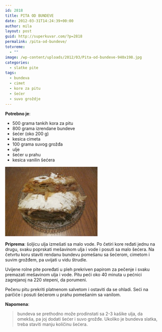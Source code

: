 ```yaml
---
id: 2818
title: PITA OD BUNDEVE
date: 2012-03-31T14:24:39+00:00
author: mila
layout: post
guid: http://superkuvar.com/?p=2818
permalink: /pita-od-bundeve/
totvreme:
  - ""
image: /wp-content/uploads/2012/03/Pita-od-bundeve-940x198.jpg
categories:
  - slatke pite
tags:
  - bundeva
  - cimet
  - kore za pitu
  - šećer
  - suvo groždje
---
```

**Potrebno je**:

  * 500 grama tankih kora za pitu
  * 800 grama izrendane bundeve
  * šećer (oko 200 g)
  * kesica cimeta
  * 100 grama suvog grožđa
  * ulje
  * šećer u prahu
  * kesica vanilin šećera

<img class="alignnone size-medium wp-image-2835" title="Pita od bundeve" src="/wp-content/uploads/2012/03/Pita-od-bundeve-300x225.jpg" alt="" width="300" height="225" /> 

**Priprema**: šoljicu ulja izmešati sa malo vode. Po četiri kore ređati jednu na drugu, svaku poprskati mešavinom ulja i vode i posuti sa malo šećera. Na četvrtu koru staviti rendanu bundevu pomešanu sa šećerom, cimetom i suvim grožđem, pa uvijati u vidu štrudle.

Uvijene rolne pite poređati u pleh prekriven papirom za pečenje i svaku premazati mešavinom ulja i vode. Pitu peći oko 40 minuta u pećnici zagrejanoj na 220 stepeni, da porumeni.

Pečenu pitu prekriti platnenom salvetom i ostaviti da se ohladi. Seći na parčiće i posuti šećerom u prahu pomešanim sa vanilom.

**Napomena**: 
> bundeva se prethodno može prodinstati sa 2-3 kašike ulja, da omekša, pa joj dodati šećer i suvo grožđe. Ukoliko je bundeva slatka, treba staviti manju količinu šećera.